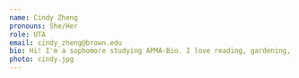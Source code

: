 ```yaml
---
name: Cindy Zheng
pronouns: She/Her
role: UTA 
email: cindy_zheng@brown.edu
bio: Hi! I'm a sophomore studying APMA-Bio. I love reading, gardening, and taking long, aimless walks. I'm looking forward to meeting everyone!!
photo: cindy.jpg
---
```


